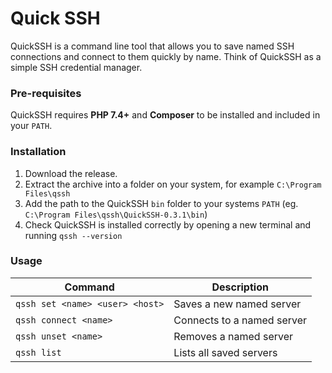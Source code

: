 # Quick SSH

QuickSSH is a command line tool that allows you to save named SSH connections and
connect to them quickly by name. Think of QuickSSH as a simple SSH credential manager.

### Pre-requisites

QuickSSH requires **PHP 7.4+** and **Composer** to be installed and included in your `PATH`.

### Installation

1. Download the release.
2. Extract the archive into a folder on your system, for example `C:\Program Files\qssh`
3. Add the path to the QuickSSH `bin` folder to your systems `PATH` (eg. `C:\Program Files\qssh\QuickSSH-0.3.1\bin`)
4. Check QuickSSH is installed correctly by opening a new terminal and running `qssh --version`

### Usage

| Command                         | Description                 |
|---------------------------------|-----------------------------|
| `qssh set <name> <user> <host>` | Saves a new named server    |
| `qssh connect <name>`           | Connects to a named server  |
| `qssh unset <name>`             | Removes a named server      |
| `qssh list`                     | Lists all saved servers     |
